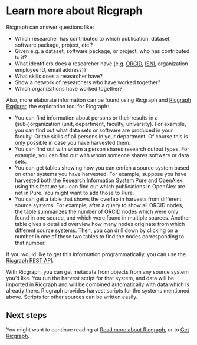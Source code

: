 # Learn more about Ricgraph

Ricgraph can answer questions like:

* Which researcher has contributed to which publication, dataset, 
  software package, project, etc.?
* Given e.g. a dataset, software package, or project, who has contributed to it?
* What identifiers does a researcher have 
  (e.g. [ORCID](https://en.wikipedia.org/wiki/ORCID),
  [ISNI](https://en.wikipedia.org/wiki/International_Standard_Name_Identifier),   organization employee ID, email address)?
* What skills does a researcher have?
* Show a network of researchers who have worked together?
* Which organizations have worked together?

Also, more elaborate information can be found using Ricgraph and
[Ricgraph Explorer](https://docs.ricgraph.eu/docs/ricgraph_explorer.html#ricgraph-explorer),
the exploration tool for Ricgraph:

* You can find information about persons or their results in a
  (sub-)organization (unit, department, faculty, university).
  For example, you can find out what data sets or software are produced in your
  faculty. Or the skills of all persons in your department. Of course this is
  only possible in case you have harvested them.
* You can find out with whom a person shares research output types.
  For example, you can find out with whom someone shares software or data sets.
* You can get tables showing how you can enrich a source system based on other
  systems you have harvested. For example, suppose you have harvested both the
  [Research Information System Pure](https://www.elsevier.com/solutions/pure)
  and [OpenAlex](https://openalex.org), using this feature you can find out
  which publications in OpenAlex are not in Pure. You might want to add those
  to Pure.
* You can get a table that shows the overlap in harvests from different source
  systems.
  For example, after a query to show all ORCID nodes,
  the table summarizes the number of ORCID nodes which were
  only found in one source, and which were found in multiple sources.
  Another table gives a detailed overview how many
  nodes originate from which different source systems. Then, you can 
  drill down by
  clicking on a number in one of these
  two tables to find the nodes corresponding to that number.

If you would like to get this information programmatically, you can use
the [Ricgraph REST API](https://docs.ricgraph.eu/docs/ricgraph_restapi.html#ricgraph-rest-api).

With Ricgraph, you can get metadata from objects from any source system you’d
like.  You run the harvest script for that
system, and data will be imported in Ricgraph and will be
combined automatically with data which is already there.
Ricgraph provides harvest scripts for the systems mentioned above.
Scripts for other sources can be written easily.

## Next steps
You might want to continue reading at 
[Read more about Ricgraph](read-more-about-ricgraph.md), 
or to [Get Ricgraph](get-ricgraph.md).
